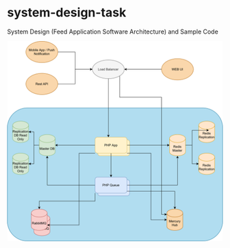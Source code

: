# system-design-task
System Design (Feed Application Software Architecture) and Sample Code

![System Design (Feed Application Software Architecture) and Sample Code](sid.svg)
